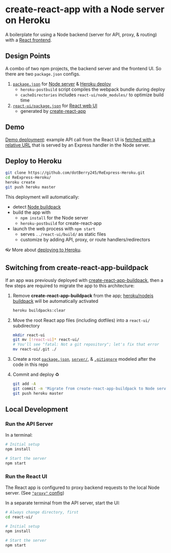 # create-react-app with a Node server on Heroku

A boilerplate for using a Node backend (server for API, proxy, & routing) with a [React frontend](https://github.com/facebookincubator/create-react-app).

## Design Points

A combo of two npm projects, the backend server and the frontend UI. So there are two `package.json` configs.

1. [`package.json`](package.json) for [Node server](server/) & [Heroku deploy](https://devcenter.heroku.com/categories/deployment)
   * `heroku-postbuild` script compiles the webpack bundle during deploy
   * `cacheDirectories` includes `react-ui/node_modules/` to optimize build time
2. [`react-ui/package.json`](react-ui/package.json) for [React web UI](react-ui/)
   * generated by [create-react-app](https://github.com/facebookincubator/create-react-app)

## Demo

[Demo deployment](https://reexpress.herokuapp.com/): example API call from the React UI is [fetched with a relative URL](react-ui/src/App.js#L16) that is served by an Express handler in the Node server.

## Deploy to Heroku

```bash
git clone https://github.com/dotBerry245/ReExpress-Heroku.git
cd ReExpress-Heroku/
heroku create
git push heroku master
```

This deployment will automatically:

* detect [Node buildpack](https://elements.heroku.com/buildpacks/heroku/heroku-buildpack-nodejs)
* build the app with
  * `npm install` for the Node server
  * `heroku-postbuild` for create-react-app
* launch the web process with `npm start`
  * serves `../react-ui/build/` as static files
  * customize by adding API, proxy, or route handlers/redirectors

👓 More about [deploying to Heroku](https://devcenter.heroku.com/categories/deployment).

## Switching from create-react-app-buildpack

If an app was previously deployed with [create-react-app-buildpack](https://github.com/mars/create-react-app-buildpack), then a few steps are required to migrate the app to this architecture:

1. Remove **create-react-app-buildpack** from the app; [heroku/nodejs buildpack](https://devcenter.heroku.com/articles/nodejs-support#activation) will be automatically activated

   ```bash
   heroku buildpacks:clear
   ```

1. Move the root React app files (including dotfiles) into a `react-ui/` subdirectory

   ```bash
   mkdir react-ui
   git mv [!react-ui]* react-ui/
   # You'll see "fatal: Not a git repository"; let's fix that error
   mv react-ui/.git ./
   ```

1. Create a root [`package.json`](package.json), [`server/`](server/), & [`.gitignore`](.gitignore) modeled after the code in this repo
1. Commit and deploy ♻️

   ```bash
   git add -A
   git commit -m 'Migrate from create-react-app-buildpack to Node server'
   git push heroku master
   ```

## Local Development

### Run the API Server

In a terminal:

```bash
# Initial setup
npm install

# Start the server
npm start
```

### Run the React UI

The React app is configured to proxy backend requests to the local Node server. (See [`"proxy"` config](react-ui/package.json))

In a separate terminal from the API server, start the UI:

```bash
# Always change directory, first
cd react-ui/

# Initial setup
npm install

# Start the server
npm start
```
